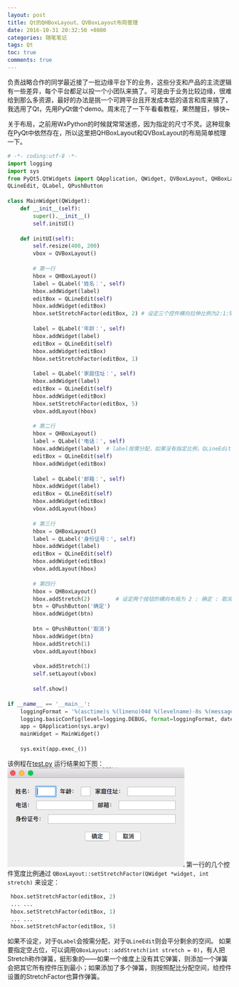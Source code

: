 ```yaml
---
layout: post
title: Qt的QHBoxLayout、QVBoxLayout布局管理
date: 2016-10-31 20:32:50 +0800
categories: 随笔笔记
tags: Qt
toc: true
comments: true
---
```

负责战略合作的同学最近接了一批边缘平台下的业务，这些分支和产品的主流逻辑有一些差异，每个平台都足以投一个小团队来搞了。可是由于业务比较边缘，很难给到那么多资源，最好的办法是挑一个可跨平台且开发成本低的语言和库来搞了，我选用了Qt，先用PyQt做个demo。周末花了一下午看看教程，果然醒目，够快~
<!-- more -->

关于布局，之前用WxPython的时候就常常迷惑，因为指定的尺寸不灵。这种现象在PyQt中依然存在，所以这里把QHBoxLayout和QVBoxLayout的布局简单梳理一下。

``` python
# -*- coding:utf-8 -*-
import logging
import sys
from PyQt5.QtWidgets import QApplication, QWidget, QVBoxLayout, QHBoxLayout, \
QLineEdit, QLabel, QPushButton

class MainWidget(QWidget):
    def __init__(self):
        super().__init__()
        self.initUI()

    def initUI(self):
        self.resize(400, 200)
        vbox = QVBoxLayout()

        # 第一行
        hbox = QHBoxLayout()
        label = QLabel('姓名：', self)
        hbox.addWidget(label)
        editBox = QLineEdit(self)
        hbox.addWidget(editBox)
        hbox.setStretchFactor(editBox, 2) # 设定三个控件横向拉伸比例为2:1:5

        label = QLabel('年龄：', self)
        hbox.addWidget(label)
        editBox = QLineEdit(self)
        hbox.addWidget(editBox)
        hbox.setStretchFactor(editBox, 1)

        label = QLabel('家庭住址：', self)
        hbox.addWidget(label)
        editBox = QLineEdit(self)
        hbox.addWidget(editBox)
        hbox.setStretchFactor(editBox, 5)
        vbox.addLayout(hbox)

        # 第二行
        hbox = QHBoxLayout()
        label = QLabel('电话：', self)
        hbox.addWidget(label)  # label按需分配，如果没有指定比例，QLineEdit平均分配
        editBox = QLineEdit(self)
        hbox.addWidget(editBox)

        label = QLabel('邮箱：', self)
        hbox.addWidget(label)
        editBox = QLineEdit(self)
        hbox.addWidget(editBox)
        vbox.addLayout(hbox)

        # 第三行   
        hbox = QHBoxLayout()
        label = QLabel('身份证号：', self)
        hbox.addWidget(label)
        editBox = QLineEdit(self)
        hbox.addWidget(editBox)
        vbox.addLayout(hbox)

        # 第四行
        hbox = QHBoxLayout()
        hbox.addStretch(2)        # 设定两个按钮的横向布局为 2 : 确定 : 取消 : 1
        btn = QPushButton('确定')
        hbox.addWidget(btn)

        btn = QPushButton('取消')
        hbox.addWidget(btn)
        hbox.addStretch(1)
        vbox.addLayout(hbox)

        vbox.addStretch(1)
        self.setLayout(vbox)

        self.show()

if __name__ == '__main__':
    loggingFormat = '%(asctime)s %(lineno)04d %(levelname)-8s %(message)s'
    logging.basicConfig(level=logging.DEBUG, format=loggingFormat, datefmt='%H:%M',)
    app = QApplication(sys.argv)
    mainWidget = MainWidget()

    sys.exit(app.exec_())
```
该例程在[test.py]()
运行结果如下图：
![运行结果](1031PyQt/img01.png)
第一行的几个控件宽度比例通过
`QBoxLayout::setStretchFactor(QWidget *widget, int stretch)`
来设定：
``` python
 hbox.setStretchFactor(editBox, 2)
 ... ...
 hbox.setStretchFactor(editBox, 1)
 ... ...
 hbox.setStretchFactor(editBox, 5)
```
如果不设定，对于`QLabel`会按需分配，对于`QLineEdit`则会平分剩余的空间。
如果要指定空占位，可以调用`QBoxLayout::addStretch(int stretch = 0)`，有人把Stretch称作弹簧，挺形象的——如果一个维度上没有其它弹簧，则添加一个弹簧会把其它所有控件压到最小；如果添加了多个弹簧，则按照配比分配空间，给控件设置的StretchFactor也算作弹簧。